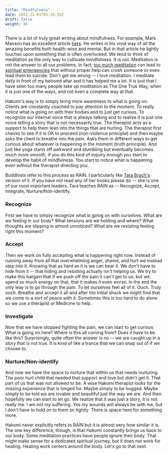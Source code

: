 ```yaml
---
title: "Mindfulness"
date: 2022-22-01T05:26:15Z
draft: false
weight: 40
---
```

There is a lot of truly great writing about mindfulness. For example, Mark Manson has an excellent article [here](https://markmanson.net/benefits-of-meditation). He writes in his vivid way of all the amazing benefits both health-wise and mental. But in that article he lightly touches upon something that is often overlooked. We tend to think of meditation as the only way to cultivate mindfulness. It is not. Meditation is not the answer to all our problems. In fact, [too much meditation](https://harpers.org/archive/2021/04/lost-in-thought-psychological-risks-of-meditation/) can lead to [spiritual emergencies](https://en.wikipedia.org/wiki/Spiritual_crisis) that without proper help can crush someone or even lead them to suicide. Don't get me wrong -- I love meditation. I meditate daily in front of my beloved altar and it has helped me a lot. It is just that I have seen too many people take up meditation as The One True Way, when it is just one of the ways, and not even a complete way at that.

Hakomi's way is to simply bring more awareness to what is going on. Clients are constantly coached to pay attention to the moment. To really notice what is going on with their bodies and to just get curious. To recognize our internal voice that is always talking and to realize it is just one voice telling a story that is not necessarily true. The therapist acts as a support to help them lean into the things that are hurting. The therapist first checks to see if it is OK to proceed (non-violence principle) and then maybe asks the client to breathe into the pain. Asks them in different ways to get curious about whatever is happening in the moment (truth principle). And just like yoga starts off awkward and stumbling but eventually becomes much more smooth, if you do this kind of inquiry enough you start to develop the habit of mindfulness. You start to notice what is happening even without the therapist directing you.

Buddhists refer to this process as RAIN. I particularly like [Tara Brach's](https://en.wikipedia.org/wiki/Tara_Brach) version of it. If you have not read any of her books please do -- she is one of our most important leaders. Tara teaches RAIN as -- Recognize, Accept, Integrate, Nurture/Non-identify.

### Recognize

First we have to simply recognize what is going on with ourselves. What are we feeling in our body? What tensions are we holding and where? What thoughts are slipping in almost unnoticed? What are we resisting feeling right this moment?

### Accept

Then we work on fully accepting what is happening right now. Instead of running away from all that overwhelming anger, shame, and hurt we instead step into it. Knowing that as hard as it is we can bear it. We don't have to hide from it -- that hiding and resisting actually isn't helping us. We try to make this bargain that if we push off the pain it can't get to us, but we spend so much energy on that, that it makes it even worse. In the end the only way is to go through the pain. To let ourselves feel all of it. Ouch. Truly ouch. Breathe and accept it all and after the initial shock we might find that we come to a sort of peace with it. Sometimes this is too hard to do alone so we use a therapist or Medicine to help.

### Investigate

Now that we have stopped fighting the pain, we can start to get curious. What is going on here? Where is this all coming from? Does it have to be like this? Surprisingly, quite often the answer is no -- we are caught up in a story that is not true. It is kind of like a trance that we can snap out of if we choose to.

### Nurture/Non-identify

And now we have the space to nurture that within us that needs nurturing. The poor hurt child that needed that support and love but didn't get it. That part of us that was not allowed to be. A wise Hakomi therapist looks for the missing experience that is longed for. Maybe simply to be hugged. Maybe simply to be told we are lovable and beautiful just the way we are. And then hopefully we can start to let go. We realize that it was just a story, it is not really me. I am not my suffering. Yes my wounds will always be with me, but I don't have to hold on to them so tightly. There is space here for something more.

Hakomi never explicitly refers to RAIN but it is almost eery how similar it is. The one key difference, though, is that Hakomi constantly brings us back to our body. Some meditation practices have people ignore their body. That might make sense for a dedicated spiritual journey, but it does not work for healing. Healing work centers around the body. Let's go to that next.
